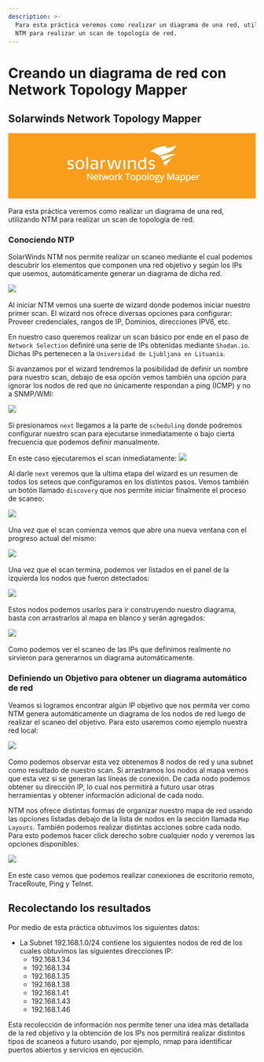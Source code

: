 ```yaml
---
description: >-
  Para esta práctica veremos como realizar un diagrama de una red, utilizando
  NTM para realizar un scan de topología de red.
---
```


# Creando un diagrama de red con Network Topology Mapper

## Solarwinds Network Topology Mapper

![](../.gitbook/assets/image%20%2842%29.png)

Para esta práctica veremos como realizar un diagrama de una red, utilizando NTM para realizar un scan de topología de red.

### Conociendo NTP

SolarWinds NTM nos permite realizar un scaneo mediante el cual podemos descubrir los elementos que componen una red objetivo y según los IPs que usemos, automáticamente generar un diagrama de dicha red.

![](https://i.imgur.com/ns8Ut3r.png)

Al iniciar NTM vemos una suerte de wizard donde podemos iniciar nuestro primer scan. El wizard nos ofrece diversas opciones para configurar: Proveer credenciales, rangos de IP, Dominios, direcciones IPV6, etc.

En nuestro caso queremos realizar un scan básico por ende en el paso de `Network Selection` definiré una serie de IPs obtenidas mediante `Shodan.io`. Dichas IPs pertenecen a la `Universidad de Ljubljana en Lituania`.

Si avanzamos por el wizard tendremos la posibilidad de definir un nombre para nuestro scan, debajo de esa opción vemos también una opción para ignorar los nodos de red que no únicamente respondan a ping \(ICMP\) y no a SNMP/WMI:

![](https://i.imgur.com/MO0kZEt.png)

Si presionamos `next` llegamos a la parte de `scheduling` donde podremos configurar nuestro scan para ejecutarse inmediatamente o bajo cierta frecuencia que podemos definir manualmente.

En este caso ejecutaremos el scan inmediatamente: ![](https://i.imgur.com/lEEoTba.png)

Al darle `next` veremos que la ultima etapa del wizard es un resumen de todos los seteos que configuramos en los distintos pasos. Vemos también un botón llamado `discovery` que nos permite iniciar finalmente el proceso de scaneo:

![](https://i.imgur.com/KrBQPnC.png)

Una vez que el scan comienza vemos que abre una nueva ventana con el progreso actual del mismo:

![](https://i.imgur.com/U41SsA0.png)

Una vez que el scan termina, podemos ver listados en el panel de la izquierda los nodos que fueron detectados:

![](https://i.imgur.com/d4xhpk3.png)

Estos nodos podemos usarlos para ir construyendo nuestro diagrama, basta con arrastrarlos al mapa en blanco y serán agregados:

![](https://i.imgur.com/66Whv0O.png)

Como podemos ver el scaneo de las IPs que definimos realmente no sirvieron para generarnos un diagrama automáticamente.

### Definiendo un Objetivo para obtener un diagrama automático de red

Veamos si logramos encontrar algún IP objetivo que nos permita ver como NTM genera automáticamente un diagrama de los nodos de red luego de realizar el scaneo del objetivo. Para esto usaremos como ejemplo nuestra red local:

![](https://i.imgur.com/fvChvaF.png)

Como podemos observar esta vez obtenemos 8 nodos de red y una subnet como resultado de nuestro scan. Si arrastramos los nodos al mapa vemos que esta vez si se generan las líneas de conexión. De cada nodo podemos obtener su dirección IP, lo cual nos permitirá a futuro usar otras herramientas y obtener información adicional de cada nodo.

NTM nos ofrece distintas formas de organizar nuestro mapa de red usando las opciones listadas debajo de la lista de nodos en la sección llamada `Map Layouts`. También podemos realizar distintas acciones sobre cada nodo. Para esto podemos hacer click derecho sobre cualquier nodo y veremos las opciones disponibles:

![](https://i.imgur.com/n2xbcWd.png)

En este caso vemos que podemos realizar conexiones de escritorio remoto, TraceRoute, Ping y Telnet.

## Recolectando los resultados

Por medio de esta práctica obtuvimos los siguientes datos:

* La Subnet 192.168.1.0/24 contiene los siguientes nodos de red de los cuales obtuvimos las siguientes direcciones IP: 
  * 192.168.1.34
  * 192.168.1.34
  * 192.168.1.35
  * 192.168.1.38
  * 192.168.1.41
  * 192.168.1.43
  * 192.168.1.46

Esta recolección de información nos permite tener una idea más detallada de la red objetivo y la obtención de los IPs nos permitirá realizar distintos tipos de scaneos a futuro usando, por ejemplo, nmap para identificar puertos abiertos y servicios en ejecución.

